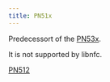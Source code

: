 ```yaml
---
title: PN51x
---
```


Predecessort of the [PN53x](../pn53x).

It is not supported by libnfc.

[PN512](http://www.nxp.com/documents/data_sheet/PN512.pdf)
